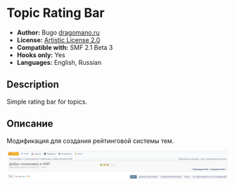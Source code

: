 # Topic Rating Bar
* **Author:** Bugo [dragomano.ru](https://dragomano.ru)
* **License:** [Artistic License 2.0](https://opensource.org/licenses/artistic-license-2.0)
* **Compatible with:** SMF 2.1 Beta 3
* **Hooks only:** Yes
* **Languages:** English, Russian

## Description
Simple rating bar for topics.

## Описание
Модификация для создания рейтинговой системы тем.

![Пример рейтинга](example.png)